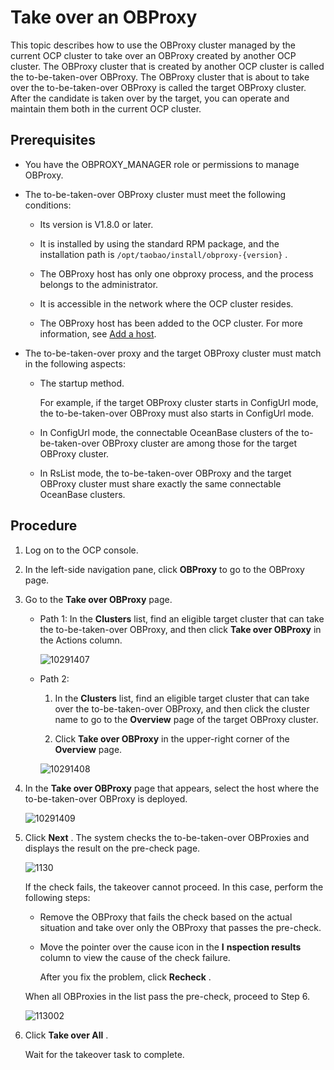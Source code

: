 Take over an OBProxy
=========================================

This topic describes how to use the OBProxy cluster managed by the current OCP cluster to take over an OBProxy created by another OCP cluster. The OBProxy cluster that is created by another OCP cluster is called the to-be-taken-over OBProxy. The OBProxy cluster that is about to take over the to-be-taken-over OBProxy is called the target OBProxy cluster. After the candidate is taken over by the target, you can operate and maintain them both in the current OCP cluster.

Prerequisites
----------------------------------

* You have the OBPROXY_MANAGER role or permissions to manage OBProxy.



* The to-be-taken-over OBProxy cluster must meet the following conditions:

  * Its version is V1.8.0 or later.



  * It is installed by using the standard RPM package, and the installation path is `/opt/taobao/install/obproxy-{version}` .



  * The OBProxy host has only one obproxy process, and the process belongs to the administrator.



  * It is accessible in the network where the OCP cluster resides.



  * The OBProxy host has been added to the OCP cluster. For more information, see [Add a host](../6.management-host/2.add-host.md).






* The to-be-taken-over proxy and the target OBProxy cluster must match in the following aspects:

  * The startup method.

    For example, if the target OBProxy cluster starts in ConfigUrl mode, the to-be-taken-over OBProxy must also starts in ConfigUrl mode.


  * In ConfigUrl mode, the connectable OceanBase clusters of the to-be-taken-over OBProxy cluster are among those for the target OBProxy cluster.



  * In RsList mode, the to-be-taken-over OBProxy and the target OBProxy cluster must share exactly the same connectable OceanBase clusters.









Procedure
------------------------------

1. Log on to the OCP console.



2. In the left-side navigation pane, click **OBProxy** to go to the OBProxy page.



3. Go to the **Take over OBProxy** page.

   * Path 1: In the **Clusters** list, find an eligible target cluster that can take the to-be-taken-over OBProxy, and then click **Take over OBProxy** in the Actions column.

     ![10291407](https://help-static-aliyun-doc.aliyuncs.com/assets/img/en-US/0876127361/p345735.png)


   * Path 2:

     1. In the **Clusters** list, find an eligible target cluster that can take over the to-be-taken-over OBProxy, and then click the cluster name to go to the **Overview** page of the target OBProxy cluster.



     2. Click **Take over OBProxy** in the upper-right corner of the **Overview** page.






     ![10291408](https://help-static-aliyun-doc.aliyuncs.com/assets/img/en-US/0876127361/p345736.png)





4. In the **Take over OBProxy** page that appears, select the host where the to-be-taken-over OBProxy is deployed.

   ![10291409](https://help-static-aliyun-doc.aliyuncs.com/assets/img/en-US/0876127361/p345737.png)


5. Click **Next** . The system checks the to-be-taken-over OBProxies and displays the result on the pre-check page.

   ![1130](https://help-static-aliyun-doc.aliyuncs.com/assets/img/en-US/8334306461/p360876.png)

   If the check fails, the takeover cannot proceed. In this case, perform the following steps:
   * Remove the OBProxy that fails the check based on the actual situation and take over only the OBProxy that passes the pre-check.



   * Move the pointer over the cause icon in the **I** **nspection results** column to view the cause of the check failure.

     After you fix the problem, click **Recheck** .





   When all OBProxies in the list pass the pre-check, proceed to Step 6.

   ![113002](https://help-static-aliyun-doc.aliyuncs.com/assets/img/en-US/8334306461/p360877.png)


6. Click **Take over All** .

   Wait for the takeover task to complete.



